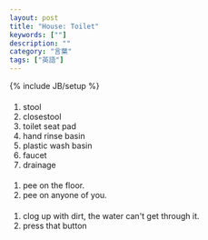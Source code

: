 ```yaml
---
layout: post
title: "House: Toilet"
keywords: [""]
description: ""
category: "言葉"
tags: ["英語"]
---
```

{% include JB/setup %}


####
1. stool
2. closestool
3. toilet seat pad
4. hand rinse basin
5. plastic wash basin
6. faucet
7. drainage


####
1. pee on the floor.
2. pee on anyone of you.

####
1. clog up with dirt, the water can't get through it.
2. press that button


